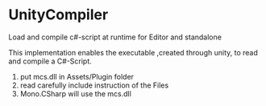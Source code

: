# UnityCompiler
Load and compile c#-script at runtime for Editor and standalone

This implementation enables the executable ,created through unity, to read and compile a C#-Script.   

1. put mcs.dll in Assets/Plugin folder
2. read carefully include instruction of the Files
3. Mono.CSharp will use the mcs.dll
